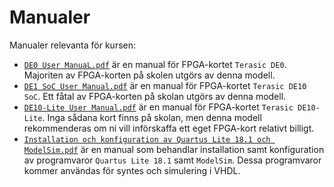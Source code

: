 # Manualer

Manualer relevanta för kursen:
* [`DE0 User ManuaL.pdf`](./DE0%20User%20ManuaL.pdf) är en manual för FPGA-kortet `Terasic DE0`. Majoriten av FPGA-korten på skolen utgörs av denna modell.
* [`DE1 SoC User Manual.pdf`](./DE0%20User%20ManuaL.pdf) är en manual för FPGA-kortet `Terasic DE10 SoC`. Ett fåtal av FPGA-korten på skolan utgörs av denna modell.
* [`DE10-Lite User Manual.pdf`](./DE10-Lite%20User%20Manual.pdf) är en manual för FPGA-kortet `Terasic DE10-Lite`. Inga sådana kort finns på skolan, men denna modell rekommenderas om ni vill införskaffa ett eget FPGA-kort relativt billigt.
* [`Installation och konfiguration av Quartus Lite 18.1 och ModelSim.pdf`](./Installation%20och%20konfiguration%20av%20Quartus%20Lite%2018.1%20och%20ModelSim.pdf) är en manual som behandlar installation samt konfiguration av programvaror `Quartus Lite 18.1` samt `ModelSim`. Dessa programvaror kommer användas för syntes och simulering i VHDL.
